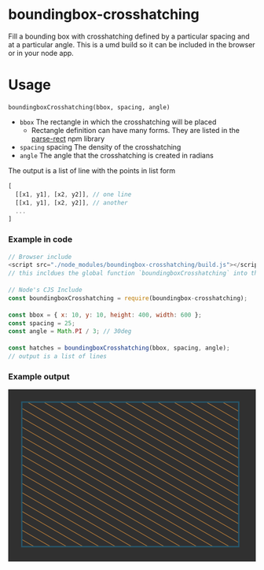 # boundingbox-crosshatching

Fill a bounding box with crosshatching defined by a particular spacing and at
a particular angle. This is a umd build so it can be included in the browser or
in your node app.

# Usage

`boundingboxCrosshatching(bbox, spacing, angle)`
+ `bbox` The rectangle in which the crosshatching will be placed
  + Rectangle definition can have many forms. They are listed in the [parse-rect](https://www.npmjs.com/package/parse-rect) npm library
+ `spacing` spacing The density of the crosshatching
+ `angle` The angle that the crosshatching is created in radians

The output is a list of line with the points in list form
```js
[
  [[x1, y1], [x2, y2]], // one line
  [[x1, y1], [x2, y2]], // another
  ...
]
```

### Example in code
```js
// Browser include
<script src="./node_modules/boundingbox-crosshatching/build.js"></script>
// this incldues the global function `boundingboxCrosshatching` into the namespace

// Node's CJS Include
const boundingboxCrosshatching = require(boundingbox-crosshatching);

const bbox = { x: 10, y: 10, height: 400, width: 600 };
const spacing = 25;
const angle = Math.PI / 3; // 30deg

const hatches = boundingboxCrosshatching(bbox, spacing, angle);
// output is a list of lines
```

### Example output
![boundingbox-crosshatching](./example.png)
